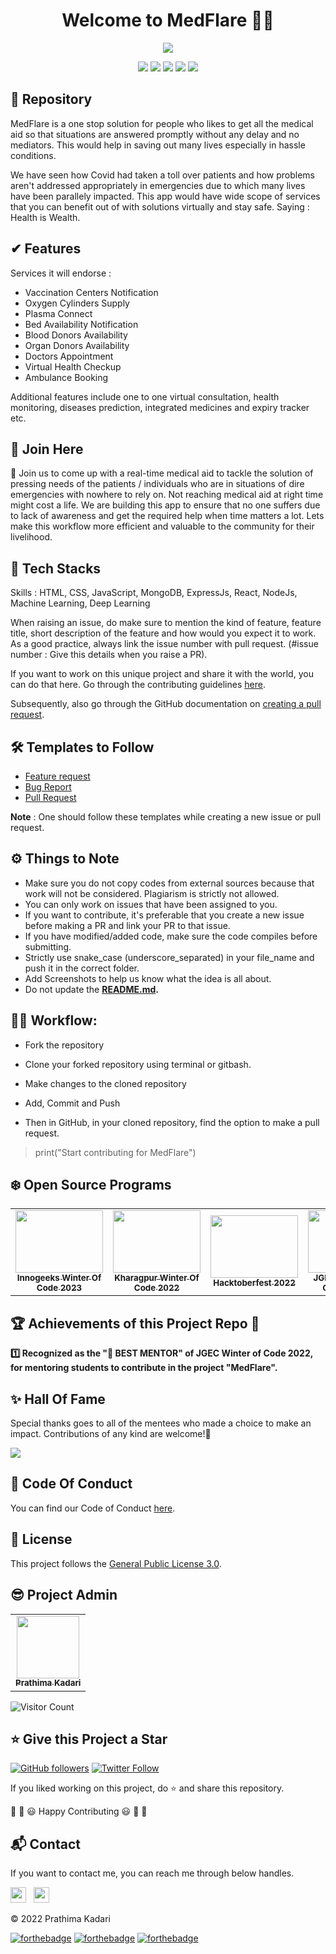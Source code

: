 <div align="center">
  <h1>Welcome to MedFlare 👋🧰</h1>
</div>

<!-- <h3>Website for MedFlare Project Application : <a href="https://prathimacode-hub.github.io/MedFlare/">Click Here!</a></h3> -->

<p align="center">
<img src="https://github.com/prathimacode-hub/prathimacode-hub/blob/main/Cover%20Photos/MedFlare.png"></a>
</p>

<p align="center">
<a href="https://github.com/prathimacode-hub"><img src="https://img.shields.io/badge/PRs-welcome-brightgreen.svg?style=flat&logo=github"></a> 
<a href="https://github.com/prathimacode-hub"><img src="https://img.shields.io/badge/Open%20Source-%F0%9F%A4%8D-Green"></a> 
<a href="https://github.com/prathimacode-hub"><img src="https://img.shields.io/static/v1.svg?label=Contributions&message=Welcome&color=0059b3&style=flat-square"></a>
<a href="https://github.com/prathimacode-hub/MedFlare/graphs/contributors"><img src="https://img.shields.io/github/contributors-anon/prathimacode-hub/MedFlare"></a>
<a href="https://github.com/prathimacode-hub"><img src="https://img.shields.io/maintenance/yes/2023"></a>
</p> 


## 📌 Repository

MedFlare is a one stop solution for people who likes to get all the medical aid so that situations are answered promptly without any delay and no mediators. This would help in saving out many lives especially in hassle conditions. 

We have seen how Covid had taken a toll over patients and how problems aren't addressed appropriately in emergencies due to which many lives have been parallely impacted. 
This app would have wide scope of services that you can benefit out of with solutions virtually and stay safe. Saying : Health is Wealth.


## ✔ Features

Services it will endorse :

- Vaccination Centers Notification
- Oxygen Cylinders Supply
- Plasma Connect
- Bed Availability Notification
- Blood Donors Availability
- Organ Donors Availability
- Doctors Appointment
- Virtual Health Checkup
- Ambulance Booking

Additional features include one to one virtual consultation, health monitoring, diseases prediction, integrated medicines and expiry tracker etc.


## 🙌 Join Here

🚀 Join us to come up with a real-time medical aid to tackle the solution of pressing needs of the patients / individuals who are in situations of dire emergencies with nowhere to rely on. Not reaching medical aid at right time might cost a life. We are building this app to ensure that no one suffers due to lack of awareness and get the required help when time matters a lot. Lets make this workflow more efficient and valuable to the community for their livelihood. 


## 🔑 Tech Stacks

Skills : HTML, CSS, JavaScript, MongoDB, ExpressJs, React, NodeJs, Machine Learning, Deep Learning

When raising an issue, do make sure to mention the kind of feature, feature title, short description of the feature and how would you expect it to work. As a good practice, always link the issue number with pull request. (#issue number : Give this details when you raise a PR).

If you want to work on this unique project and share it with the world, you can do that here. 
Go through the contributing guidelines [here](https://github.com/prathimacode-hub/MedFlare/blob/main/CONTRIBUTING.md).

Subsequently, also go through the GitHub documentation on [creating a pull request](https://help.github.com/en/github/collaborating-with-issues-and-pull-requests/creating-a-pull-request).


## 🛠 Templates to Follow

- [Feature request](https://github.com/prathimacode-hub/MedFlare/blob/main/.github/ISSUE_TEMPLATE/Feature_Request.yaml)
- [Bug Report](https://github.com/prathimacode-hub/MedFlare/blob/main/.github/ISSUE_TEMPLATE/Bug_Report.yaml)
- [Pull Request](https://github.com/prathimacode-hub/MedFlare/blob/main/.github/PULL_REQUEST_TEMPLATE.md)

**Note** : One should follow these templates while creating a new issue or pull request.


## ⚙️ Things to Note

* Make sure you do not copy codes from external sources because that work will not be considered. Plagiarism is strictly not allowed.
* You can only work on issues that have been assigned to you.
* If you want to contribute, it's preferable that you create a new issue before making a PR and link your PR to that issue.
* If you have modified/added code, make sure the code compiles before submitting.
* Strictly use snake_case (underscore_separated) in your file_name and push it in the correct folder.
* Add Screenshots to help us know what the idea is all about. 
* Do not update the **[README.md](https://github.com/prathimacode-hub/MedFlare/blob/main/README.md).**


## 👨‍💻 Workflow:

- Fork the repository

- Clone your forked repository using terminal or gitbash.

- Make changes to the cloned repository

- Add, Commit and Push

- Then in GitHub, in your cloned repository, find the option to make a pull request. 

> print("Start contributing for MedFlare")


## ❄️ Open Source Programs

<table>
<tr>
<td align="center">
<a href="https://www.iwoc.live/"><img src="https://github.com/prathimacode-hub/prathimacode-hub/blob/main/Open%20Source%20Programs/Innogeeks%20Winter%20Of%20Code%202023/IWOC%20Logo.png" width=140px height=100px /><br /><sub><b>Innogeeks Winter Of Code 2023</b></sub></a>
 </td>
<td align="center">
<a href="https://kwoc.kossiitkgp.org/"><img src="https://github.com/prathimacode-hub/prathimacode-hub/blob/main/Open%20Source%20Programs/Kharagpur%20Winter%20Of%20Code%202022/Kharagpur%20Winter%20Of%20Code.png" width=140px height=100px /><br /><sub><b>Kharagpur Winter Of Code 2022</b></sub></a>
 </td>
<td align="center">
<a href="https://hacktoberfest.com/"><img src="https://github.com/prathimacode-hub/prathimacode-hub/blob/main/Open%20Source%20Programs/Hacktoberfest%202022/Hacktoberfest%20Logo%202022.png" width=140px height=100px /><br /><sub><b>Hacktoberfest 2022</b></sub></a>
 </td>
 <td align="center">
<a href="https://jwoc.tech/"><img src="https://github.com/prathimacode-hub/prathimacode-hub/blob/main/Open%20Source%20Programs/JGEC%20Winter%20Of%20Code%202022/JGEC-Winter-Of-Code.jpg" width=100px height=100px /><br /><sub><b>JGEC Winter Of Code</b></sub></a>
 </td>
</tr>
</table>


## 🏆 Achievements of this Project Repo 🎉

**:one: Recognized as the "🥇 BEST MENTOR" of JGEC Winter of Code 2022, for mentoring students to contribute in the project "MedFlare".**</br>


## ✨ Hall Of Fame   

Special thanks goes to all of the mentees who made a choice to make an impact. Contributions of any kind are welcome!🚀 

<!-- ALL-CONTRIBUTORS-LIST:START - Do not remove or modify this section -->
<!-- prettier-ignore-start -->
<!-- markdownlint-disable -->

<a href="https://github.com/prathimacode-hub/MedFlare/graphs/contributors">
  <img src="https://contrib.rocks/image?repo=prathimacode-hub/MedFlare" />
</a>

<!-- markdownlint-enable -->
<!-- prettier-ignore-end -->
<!-- ALL-CONTRIBUTORS-LIST:END -->


## 📜 Code Of Conduct

You can find our Code of Conduct [here](https://github.com/prathimacode-hub/MedFlare/blob/main/CODE_OF_CONDUCT.md).


## 📝 License

This project follows the [General Public License 3.0](https://github.com/prathimacode-hub/MedFlare/blob/main/LICENSE).

<!--
## 😎 Hacktoberfest Mentors

<table>
  <tr>
<td align="center"><a href="https://github.com/"><img src="" width="100px;" alt=""/><br /><sub><b>Yash Kataria</b></sub></a></td>
<td align="center"><a href="https://github.com/Rishikavishnoi"><img src="https://avatars.githubusercontent.com/u/84177590?v=4" width="100px;" alt=""/><br /><sub><b>Rishika Vishnoi</b></sub></a></td>
  </tr>
</table>
-->

## 😎 Project Admin

<table>
  <tr>
<td align="center"><a href="https://github.com/prathimacode-hub"><img src="https://github.com/prathimacode-hub/prathimacode-hub/blob/main/Profile%20Assets/Prathima-Kadari-Picture.png" width="100px;" alt=""/><br /><sub><b>Prathima Kadari</b></sub></a></td>
  </tr>
</table>


![Visitor Count](https://profile-counter.glitch.me/{prathimacode-hub}/count.svg)


## ⭐ Give this Project a Star

[![GitHub followers](https://img.shields.io/github/followers/prathimacode-hub.svg?label=Follow%20@prathimacode-hub&style=social)](https://github.com/prathimak88/)  [![Twitter Follow](https://img.shields.io/twitter/follow/prathimak88?style=social)](https://twitter.com/prathimak88)

If you liked working on this project, do ⭐ and share this repository.

🎉 🎊 😃 Happy Contributing 😃 🎊 🎉

<!-- <sup><kbd>***[Click Here](https://github.com/prathimacode-hub/prathimacode-hub/blob/main/Projects/OpenSource-Projects.md)***</kbd> *to view my open source projects and</sup>*  <sup><kbd>***[Get In](https://github.com/prathimacode-hub/prathimacode-hub/blob/main/GitHub%20Projects/Learning-Projects.md)***</kbd> *for learning projects.</sup>* <br>
</td> 

<sup><kbd>***[Click Here](https://github.com/prathimacode-hub/prathimacode-hub/blob/main/GitHub%20Projects/OpenSource-Projects.md)***</kbd> *to view my open source projects.</sup>* <br> -->


## 📬 Contact

If you want to contact me, you can reach me through below handles.

<a href="https://twitter.com/prathimak88"><img src="https://upload.wikimedia.org/wikipedia/fr/thumb/c/c8/Twitter_Bird.svg/1200px-Twitter_Bird.svg.png" width="25"></img></a>&nbsp;&nbsp; <a href="https://www.linkedin.com/in/prathima-kadari/"><img src="https://www.felberpr.com/wp-content/uploads/linkedin-logo.png" width="25"></img></a>

© 2022 Prathima Kadari


[![forthebadge](https://forthebadge.com/images/badges/built-with-love.svg)](https://forthebadge.com) [![forthebadge](https://forthebadge.com/images/badges/built-by-developers.svg)](https://forthebadge.com) [![forthebadge](https://forthebadge.com/images/badges/built-with-swag.svg)](https://forthebadge.com) 

